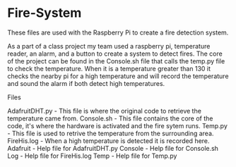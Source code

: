 # Fire-System
These files are used with the Raspberry Pi to create a fire detection system. 

As a part of a class project my team used a raspberry pi, temperature reader, an alarm, and a button to create a system to detect fires. The core of the project can be found in the Console.sh file that calls the temp.py file to check the temperature. When it is a temperature greater than 130 it checks the nearby pi for a high temperature and will record the temperature and sound the alarm if both detect high temperatures. 


Files

AdafruitDHT.py - This file is where the original code to retrieve the temperature came from.
Console.sh - This file contains the core of the code, it's where the hardware is activated and the fire sytem runs.
Temp.py - This file is used to retrive the temperature from the surrounding area.
FireHis.log - When a high temperature is detected it is recorded here.
Adafruit - Help file for AdafruitDHT.py
Console - Help file for Console.sh
Log - Help file for FireHis.log
Temp - Help file for Temp.py
